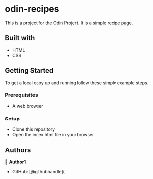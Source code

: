 # odin-recipes

This is a project for the Odin Project. It is a simple recipe page.

## Built with

- HTML
- CSS

<!-- ## Live Demo

[Live Demo Link](https://livedemo.com) -->

## Getting Started

To get a local copy up and running follow these simple example steps.

### Prerequisites

- A web browser

### Setup

- Clone this repository
- Open the index.html file in your browser

## Authors

👤 **Author1**

- GitHub: [@githubhandle](
